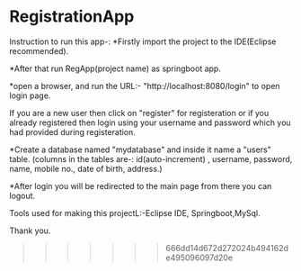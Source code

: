 # RegistrationApp
Instruction to run this app-:
*Firstly import the project to the IDE(Eclipse recommended).

*After that run RegApp(project name) as  springboot app.

*open a browser, and run the URL:- "http://localhost:8080/login"
to open login page.

If you are a new user then click on "register" for registeration or if you already registered
then login using your username and password which you had provided during registeration.

*Create a database named "mydatabase" and inside it name a "users" table.
(columns in the tables are-: id(auto-increment) , username, password, name, mobile no., date of birth, address.)

*After login you will be redirected to the main page from there you can logout.


Tools used for making this projectL:-Eclipse IDE, Springboot,MySql.


Thank you.
>>>>>>> 666dd14d672d272024b494162de495096097d20e
